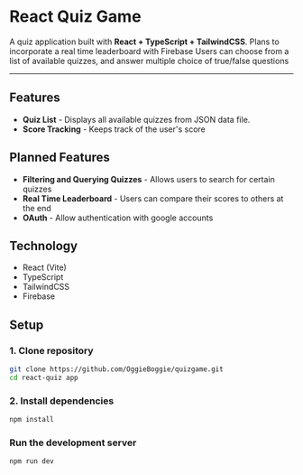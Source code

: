 # React Quiz Game

A quiz application built with **React + TypeScript + TailwindCSS**.
Plans to incorporate a real time leaderboard with Firebase
Users can choose from a list of available quizzes, and answer multiple choice of true/false questions

---

## Features
- **Quiz List** - Displays all available quizzes from JSON data file.
- **Score Tracking** - Keeps track of the user's score

## Planned Features
- **Filtering and Querying Quizzes** - Allows users to search for certain quizzes
- **Real Time Leaderboard** - Users can compare their scores to others at the end
- **OAuth** - Allow authentication with google accounts

## Technology
- React (Vite)
- TypeScript
- TailwindCSS
- Firebase

## Setup

### 1. Clone repository
```bash
git clone https://github.com/OggieBoggie/quizgame.git
cd react-quiz app
```

### 2. Install dependencies
```bash
npm install
```

### Run the development server
```bash
npm run dev
```